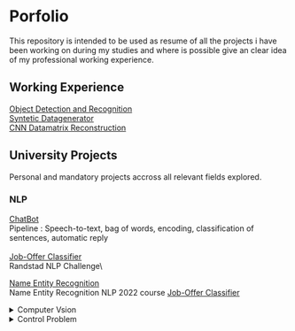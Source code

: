 # Porfolio
This repository is intended to be used as resume of all the projects i have been working on during my studies and where is possible give an clear idea of my professional working experience.


## Working Experience

[Object Detection and Recognition](https://github.com/FrancescoPeracchia/Object-Detection-Recognition-Datagenerator) \
[Syntetic Datagenerator](https://github.com/FrancescoPeracchia/Object-Detection-Recognition-Datagenerator) \
[CNN Datamatrix Reconstruction](https://github.com/FrancescoPeracchia/CNN-Datamatrix-Reconstruction) 
  



## University Projects
Personal and mandatory projects accross all relevant fields explored.

### NLP
[ChatBot](https://github.com/FrancescoPeracchia/NLP_SpokenDialogSystem)\
Pipeline : Speech-to-text, bag of words, encoding, classification of sentences, automatic reply\
\
[Job-Offer Classifier](https://github.com/FrancescoPeracchia/NLP_TextClassification)\
Randstad NLP Challenge\


[Name Entity Recognition](https://github.com/FrancescoPeracchia/NER-NLP)\
Name Entity Recognition NLP 2022 course 
[Job-Offer Classifier](https://github.com/FrancescoPeracchia/NLP_TextClassification) 

  
  
  <details>
    <summary>Computer Vsion</summary>
  </details>
  
  
  <details>
    <summary>Control Problem</summary>
  </details>

     
</details>





